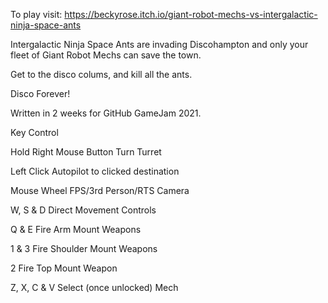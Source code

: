 To play visit: https://beckyrose.itch.io/giant-robot-mechs-vs-intergalactic-ninja-space-ants

Intergalactic Ninja Space Ants are invading Discohampton and only your fleet of Giant Robot Mechs can save the town.

Get to the disco colums, and kill all the ants.

Disco Forever!

Written in 2 weeks for GitHub GameJam 2021.


Key	Control

Hold Right Mouse Button	Turn Turret

Left Click	Autopilot to clicked destination

Mouse Wheel	FPS/3rd Person/RTS Camera

W, S & D	Direct Movement Controls

Q & E	Fire Arm Mount Weapons

1 & 3	Fire Shoulder Mount Weapons

2	Fire Top Mount Weapon

Z, X, C & V	Select (once unlocked) Mech
